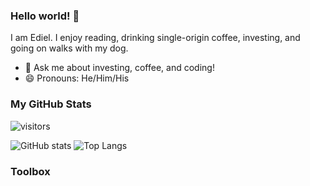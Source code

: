 ### Hello world! 👋
I am Ediel. I enjoy reading, drinking single-origin coffee, investing, and going on walks with my dog. 
- 💬 Ask me about investing, coffee, and coding!
- 😄 Pronouns: He/Him/His


### My GitHub Stats
![visitors](https://visitor-badge.glitch.me/badge?page_id=ediellopez2.ediellopez2)

![GitHub stats](https://github-readme-stats.vercel.app/api?username=ediellopez2&show_icons=true&theme=tokyonight) ![Top Langs](https://github-readme-stats.vercel.app/api/top-langs/?username=ediellopez2&theme=tokyonight)


### Toolbox
